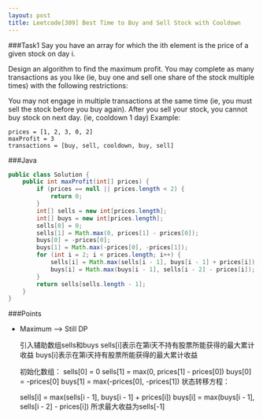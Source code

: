```yaml
---
layout: post
title: Leetcode[309] Best Time to Buy and Sell Stock with Cooldown
---
```

###Task1
Say you have an array for which the ith element is the price of a given stock on day i.

Design an algorithm to find the maximum profit. You may complete as many transactions as you like (ie, buy one and sell one share of the stock multiple times) with the following restrictions:

You may not engage in multiple transactions at the same time (ie, you must sell the stock before you buy again).
After you sell your stock, you cannot buy stock on next day. (ie, cooldown 1 day)
Example:

	prices = [1, 2, 3, 0, 2]
	maxProfit = 3
	transactions = [buy, sell, cooldown, buy, sell]

###Java
```java
public class Solution {
    public int maxProfit(int[] prices) {
        if (prices == null || prices.length < 2) {
            return 0;
        }
        int[] sells = new int[prices.length];
        int[] buys = new int[prices.length];
        sells[0] = 0;
        sells[1] = Math.max(0, prices[1] - prices[0]);
        buys[0] = -prices[0];
        buys[1] = Math.max(-prices[0], -prices[1]);
        for (int i = 2; i < prices.length; i++) {
            sells[i] = Math.max(sells[i - 1], buys[i - 1] + prices[i]);
            buys[i] = Math.max(buys[i - 1], sells[i - 2] - prices[i]);
        }
        return sells[sells.length - 1];
    }
}
```

###Points
* Maximum --> Still DP

	引入辅助数组sells和buys
	sells[i]表示在第i天不持有股票所能获得的最大累计收益
	buys[i]表示在第i天持有股票所能获得的最大累计收益
	
	初始化数组：
	sells[0] = 0
	sells[1] = max(0, prices[1] - prices[0])
	buys[0] = -prices[0]
	buys[1] = max(-prices[0], -prices[1])
	状态转移方程：
	
	sells[i] = max(sells[i - 1], buys[i - 1] + prices[i])
	buys[i] = max(buys[i - 1], sells[i - 2] - prices[i])
	所求最大收益为sells[-1]